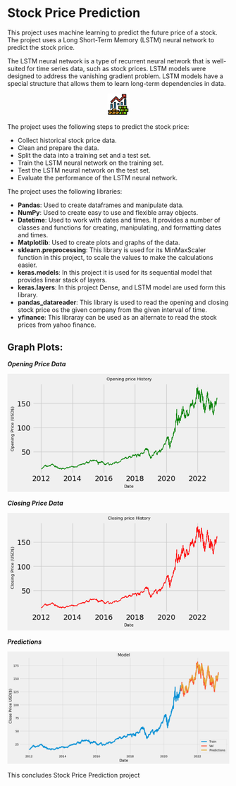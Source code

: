 # Stock Price Prediction
This project uses machine learning to predict the future price of a stock. The project uses a Long Short-Term Memory (LSTM) neural network to predict the stock price. 

The LSTM neural network is a type of recurrent neural network that is well-suited for time series data, such as stock prices. LSTM models were designed to address the vanishing gradient problem. LSTM models have a special structure that allows them to learn long-term dependencies in data.

<div align="center">

<img src="https://github.com/amideo-7/StockPricePrediction/blob/main/Images/stock.png" width="10%" height="10%"/>

</div>

The project uses the following steps to predict the stock price:

- Collect historical stock price data.
- Clean and prepare the data.
- Split the data into a training set and a test set.
- Train the LSTM neural network on the training set.
- Test the LSTM neural network on the test set.
- Evaluate the performance of the LSTM neural network.

The project uses the following libraries:

- **Pandas**: Used to create dataframes and manipulate data.
- **NumPy**: Used to create easy to use and flexible array objects.
- **Datetime**: Used to work with dates and times. It provides a number of classes and functions for creating, manipulating, and formatting dates and times.
- **Matplotlib**:  Used to create plots and graphs of the data.
- **sklearn.preprocessing**: This library is used for its MinMaxScaler function in this project, to scale the values to make the calculations easier.
- **keras.models**: In this project it is used for its sequential model that provides linear stack of layers.
- **keras.layers**: In this project Dense, and LSTM model are used form this library.
- **pandas_datareader**: This library is used to read the opening and closing stock price os the given company from the given interval of time.
- **yfinance**: This libraray can be used as an alternate to read the stock prices from yahoo finance.

## Graph Plots:

***Opening Price Data***

![Opening_data](https://github.com/amideo-7/StockPricePrediction/blob/main/Images/opening_data.png)

***Closing Price Data***

![Closing_data](https://github.com/amideo-7/StockPricePrediction/blob/main/Images/closing_data.png)

***Predictions***

![Predictions](https://github.com/amideo-7/StockPricePrediction/blob/main/Images/predictions.png)

This concludes Stock Price Prediction project